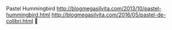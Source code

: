 Pastel Hummingbird	http://blogmegasilvita.com/2013/10/pastel-hummingbird.html	http://blogmegasilvita.com/2016/05/pastel-de-colibri.html
਍